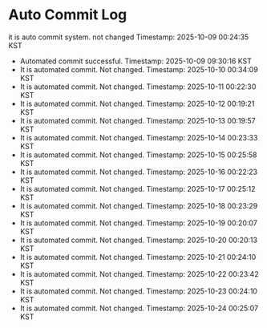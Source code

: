 # Auto Commit Log

it is auto commit system. not changed
Timestamp: 2025-10-09 00:24:35 KST
- Automated commit successful. Timestamp: 2025-10-09 09:30:16 KST
- It is automated commit. Not changed. Timestamp: 2025-10-10 00:34:09 KST
- It is automated commit. Not changed. Timestamp: 2025-10-11 00:22:30 KST
- It is automated commit. Not changed. Timestamp: 2025-10-12 00:19:21 KST
- It is automated commit. Not changed. Timestamp: 2025-10-13 00:19:57 KST
- It is automated commit. Not changed. Timestamp: 2025-10-14 00:23:33 KST
- It is automated commit. Not changed. Timestamp: 2025-10-15 00:25:58 KST
- It is automated commit. Not changed. Timestamp: 2025-10-16 00:22:23 KST
- It is automated commit. Not changed. Timestamp: 2025-10-17 00:25:12 KST
- It is automated commit. Not changed. Timestamp: 2025-10-18 00:23:29 KST
- It is automated commit. Not changed. Timestamp: 2025-10-19 00:20:07 KST
- It is automated commit. Not changed. Timestamp: 2025-10-20 00:20:13 KST
- It is automated commit. Not changed. Timestamp: 2025-10-21 00:24:10 KST
- It is automated commit. Not changed. Timestamp: 2025-10-22 00:23:42 KST
- It is automated commit. Not changed. Timestamp: 2025-10-23 00:24:10 KST
- It is automated commit. Not changed. Timestamp: 2025-10-24 00:25:07 KST
